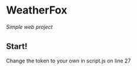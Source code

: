 # WeatherFox
###### Simple web project

## Start!
Change the token to your own in script.js on line 27
